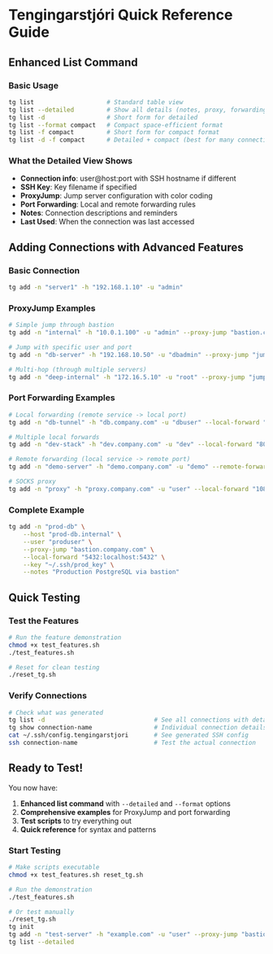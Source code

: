 # Tengingarstjóri Quick Reference Guide

## Enhanced List Command

### Basic Usage
```bash
tg list                    # Standard table view
tg list --detailed         # Show all details (notes, proxy, forwarding)
tg list -d                 # Short form for detailed
tg list --format compact   # Compact space-efficient format
tg list -f compact         # Short form for compact format
tg list -d -f compact      # Detailed + compact (best for many connections)
```

### What the Detailed View Shows
- **Connection info**: user@host:port with SSH hostname if different
- **SSH Key**: Key filename if specified
- **ProxyJump**: Jump server configuration with color coding
- **Port Forwarding**: Local and remote forwarding rules
- **Notes**: Connection descriptions and reminders
- **Last Used**: When the connection was last accessed

## Adding Connections with Advanced Features

### Basic Connection
```bash
tg add -n "server1" -h "192.168.1.10" -u "admin"
```

### ProxyJump Examples
```bash
# Simple jump through bastion
tg add -n "internal" -h "10.0.1.100" -u "admin" --proxy-jump "bastion.company.com"

# Jump with specific user and port
tg add -n "db-server" -h "192.168.10.50" -u "dbadmin" --proxy-jump "jumpuser@bastion.company.com:2222"

# Multi-hop (through multiple servers)
tg add -n "deep-internal" -h "172.16.5.10" -u "root" --proxy-jump "jump1.com,user@jump2.com"
```

### Port Forwarding Examples
```bash
# Local forwarding (remote service -> local port)
tg add -n "db-tunnel" -h "db.company.com" -u "dbuser" --local-forward "3306:localhost:3306"

# Multiple local forwards
tg add -n "dev-stack" -h "dev.company.com" -u "dev" --local-forward "8080:localhost:80,3306:db:3306"

# Remote forwarding (local service -> remote port)
tg add -n "demo-server" -h "demo.company.com" -u "demo" --remote-forward "8080:localhost:3000"

# SOCKS proxy
tg add -n "proxy" -h "proxy.company.com" -u "user" --local-forward "1080"
```

### Complete Example
```bash
tg add -n "prod-db" \
    --host "prod-db.internal" \
    --user "produser" \
    --proxy-jump "bastion.company.com" \
    --local-forward "5432:localhost:5432" \
    --key "~/.ssh/prod_key" \
    --notes "Production PostgreSQL via bastion"
```

## Quick Testing

### Test the Features
```bash
# Run the feature demonstration
chmod +x test_features.sh
./test_features.sh

# Reset for clean testing
./reset_tg.sh
```

### Verify Connections
```bash
# Check what was generated
tg list -d                              # See all connections with details
tg show connection-name                 # Individual connection details
cat ~/.ssh/config.tengingarstjori       # See generated SSH config
ssh connection-name                     # Test the actual connection
```

## Ready to Test!

You now have:

1. **Enhanced list command** with `--detailed` and `--format` options
2. **Comprehensive examples** for ProxyJump and port forwarding
3. **Test scripts** to try everything out
4. **Quick reference** for syntax and patterns

### Start Testing
```bash
# Make scripts executable
chmod +x test_features.sh reset_tg.sh

# Run the demonstration
./test_features.sh

# Or test manually
./reset_tg.sh
tg init
tg add -n "test-server" -h "example.com" -u "user" --proxy-jump "bastion.example.com" --notes "Test connection"
tg list --detailed
```
